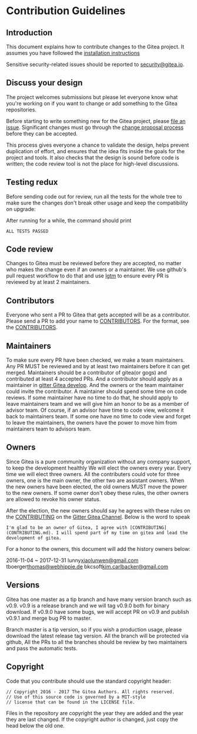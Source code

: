 # Contribution Guidelines

## Introduction

This document explains how to contribute changes to the Gitea project.
It assumes you have followed the
[installation instructions](https://github.com/go-gitea/docs/tree/master/en-US/installation)

Sensitive security-related issues should be reported to [security@gitea.io](mailto:security@gitea.io).

## Discuss your design

The project welcomes submissions but please let everyone know what
you're working on if you want to change or add something to the Gitea repositories.

Before starting to write something new for the Gitea project,
please [file an issue](https://github.com/go-gitea/gitea/issues/new).
Significant changes must go through the
[change proposal process](https://github.com/go-gitea/proposals)
before they can be accepted.

This process gives everyone a chance to validate the design,
helps prevent duplication of effort,
and ensures that the idea fits inside the goals for the project and tools.
It also checks that the design is sound before code is written;
the code review tool is not the place for high-level discussions.

## Testing redux

Before sending code out for review, run all the tests for the whole
tree to make sure the changes don't break other usage and keep the compatibility on upgrade:

After running for a while, the command should print

```
ALL TESTS PASSED
```

## Code review

Changes to Gitea must be reviewed before they are accepted,
no matter who makes the change even if an owners or a maintainer.
We use github's pull request workflow to do that and use [lgtm](http://lgtm.co) to ensure every PR is reviewed by at least 2 maintainers.

## Contributors

Everyone who sent a PR to Gitea that gets accepted will be as a contributor. Please send a PR to add your name to
[CONTRIBUTORS](CONTRIBUTORS). For the format, see the [CONTRIBUTORS](CONTRIBUTORS).

## Maintainers

To make sure every PR have been checked, we make a team maintainers. Any PR MUST be reviewed and by at least two maintainers before it can get merged.
Maintainers should be a contributor of gitea(or gogs) and contributed at least 4 accepted PRs. And a contributor should apply as a maintainer in [gitter Gitea develop](https://gitter.im/go-gitea/develop).
And the owners or the team maintainer could invite the contributor. A maintainer should spend some time on code reviews. If some maintainer have no time
to do that, he should apply to leave maintainers team and we will give him an honor to be as a member of advisor team. Of course, if an advisor have time to code view, welcome it back to maintainers team.
If some one have no time to code view and forget to leave the maintainers, the owners have the power to move him from maintainers team to advisors team.

## Owners

Since Gitea is a pure community organization without any company support, to keep the development healthly We will elect the owners every year. Every time we will elect three owners.
All the contributers could vote for three owners, one is the main owner, the other two are assistant owners. When the new owners have been elected, the old owners MUST move the power to the new owners. 
If some owner don't obey these rules, the other owners are allowed to revoke his owner status.

After the election, the new owners should say he agrees with these rules on the [CONTRIBUTING](CONTRIBUTING.md) on the [Gitter Gitea Channel](https://gitter.im/go-gitea/gitea). Below is the word to speak

```
I'm glad to be an owner of Gitea, I agree with [CONTRIBUTING](CONTRIBUTING.md). I will spend part of my time on gitea and lead the development of gitea.
```

For a honor to the owners, this document will add the history owners below:

2016-11-04 ~ 2017-12-31 lunny<xiaolunwen@gmail.com> tboerger<thomas@webhippie.de> bkcsoft<kim.carlbacker@gmail.com>

## Versions

Gitea has one master as a tip branch and have many version branch such as v0.9. v0.9 is a release branch and we will tag v0.9.0 both for binary download.
If v0.9.0 have some bugs, we will accept PR on v0.9 and publish v0.9.1 and merge bug PR to master.

Branch master is a tip version, so if you wish a production usage, please download the latest release tag version. All the branch will be protected via github,
All the PRs to all the branches should be review by two maintainers and pass the automatic tests.

## Copyright

Code that you contribute should use the standard copyright header:

```
// Copyright 2016 - 2017 The Gitea Authors. All rights reserved.
// Use of this source code is governed by a MIT-style
// license that can be found in the LICENSE file.
```

Files in the repository are copyright the year they are added and the year they are last changed. If the copyright author is changed, just copy the head
below the old one.
